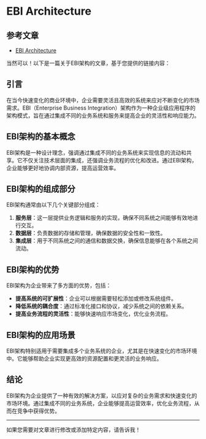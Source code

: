 # EBI Architecture

## 参考文章

* [EBI Architecture](https://herbertograca.com/2017/08/24/ebi-architecture/)

当然可以！以下是一篇关于EBI架构的文章，基于您提供的链接内容：

## 引言

在当今快速变化的商业环境中，企业需要灵活且高效的系统来应对不断变化的市场需求。EBI（Enterprise Business Integration）架构作为一种企业级应用程序的架构模式，旨在通过集成不同的业务系统和服务来提高企业的灵活性和响应能力。

## EBI架构的基本概念

EBI架构是一种设计理念，强调通过集成不同的业务系统来实现信息的流动和共享。它不仅关注技术层面的集成，还强调业务流程的优化和改进。通过EBI架构，企业能够更好地协调内部资源，提高运营效率。

## EBI架构的组成部分

EBI架构通常由以下几个关键部分组成：

1. **服务层**：这一层提供业务逻辑和服务的实现，确保不同系统之间能够有效地进行交互。
2. **数据层**：负责数据的存储和管理，确保数据的安全性和一致性。
3. **集成层**：用于不同系统之间的通信和数据交换，确保信息能够在各个系统之间流动。

## EBI架构的优势

EBI架构为企业带来了多方面的优势，包括：

* **提高系统的可扩展性**：企业可以根据需要轻松添加或修改系统组件。
* **降低系统的耦合度**：通过标准化接口和协议，减少系统之间的依赖关系。
* **提高业务流程的灵活性**：能够快速响应市场变化，优化业务流程。

## EBI架构的应用场景

EBI架构特别适用于需要集成多个业务系统的企业，尤其是在快速变化的市场环境中。它能够帮助企业实现更高效的资源配置和更灵活的业务响应。

## 结论

EBI架构为企业提供了一种有效的解决方案，以应对复杂的业务需求和快速变化的市场环境。通过集成不同的业务系统，企业能够提高运营效率，优化业务流程，从而在竞争中获得优势。

---

如果您需要对文章进行修改或添加特定内容，请告诉我！
